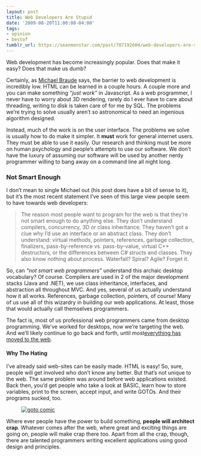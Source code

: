 ```yaml
---
layout: post
title: Web Developers Are Stupid
date: '2009-08-20T11:00:00-04:00'
tags:
- opinion
- bestof
tumblr_url: https://seanmonstar.com/post/707192604/web-developers-are-stupid
---
```

Web development has become increasingly popular. Does that make it easy? Does that make us dumb?

Certainly, as [Michael Braude](http://michaelbraude.blogspot.com/2009/05/why-ill-never-be-web-guy.html) says, the barrier to web development is incredibly low. HTML can be learned in a couple hours. A couple more and you can make something _“just work”_ in Javascript. As a web programmer, I never have to worry about 3D rendering, rarely do I ever have to care about threading, writing to disk is taken care of for me by SQL. The problems we’re trying to solve usually aren’t so astronomical to need an ingenious algorithm designed.

Instead, much of the work is on the user interface. The problems we solve is usually how to do make it simpler. It **must** work for general internet users. They must be able to use it easily. Our research and thinking must be more on human psychology and people’s attempts to use our software. We don’t have the luxury of assuming our software will be used by another nerdy programmer willing to bang away on a command line all night long.

### Not Smart Enough

I don’t mean to single Michael out (his post does have a bit of sense to it), but it’s the most recent statement I’ve seen of this large view people seem to have towards web developers:

> The reason most people want to program for the web is that they’re not smart enough to do anything else. They don’t understand compilers, concurrency, 3D or class inheritance. They haven’t got a clue why I’d use an interface or an abstract class. They don’t understand: virtual methods, pointers, references, garbage collection, finalizers, pass-by-reference vs. pass-by-value, virtual C++ destructors, or the differences between C# structs and classes. They also know nothing about process. Waterfall? Spiral? Agile? Forget it.

So, can _“not smart web programmers”_ understand this archaic desktop vocabulary? Of course. Compilers are used in 2 of the major development stacks (Java and .NET), we use class inheritance, interfaces, and abstraction all throughout MVC. And yes, several of us actually understand how it all works. References, garbage collection, pointers, of course! Many of us use all of this wizardry in building our web applications. At least, those that would actually call themselves programmers.

The fact is, most of us professional web programmers came from desktop programming. We’ve worked for desktops, now we’re targeting the web. And we’ll likely continue to go back and forth, until most[everything has moved to the web](http://www.codinghorror.com/blog/archives/001296.html).

#### Why The Hating

I’ve already said web-sites can be easily made. HTML is easy! So, sure, people will get involved who don’t know any better. But that’s not unique to the web. The same problem was around before web applications existed. Back then, you’d get people who take a look at BASIC, learn how to store variables, print to the screen, accept input, and write GOTOs. And their programs sucked, too.

[<figure class="tmblr-full" data-orig-height="136" data-orig-width="500"><img src="https://64.media.tumblr.com/634985b41f9bb463a02f5978979e2803/e3d2ecc4835f0d3a-1b/s540x810/3e087ebf10e3cbdb8ee6ed489dd5ededb2921635.png" alt="goto comic" data-orig-height="136" data-orig-width="500"></figure>](http://xkcd.com/292/)

Where ever people have the power to build something, **people will architect crap**. Whatever comes after the web, where great and exciting things are going on, people will make crap there too. Apart from all the crap, though, there are talented programmers writing excellent applications using good design and principles.

